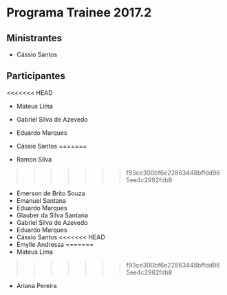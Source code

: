 # Programa Trainee 2017.2

## Ministrantes
- Cássio Santos

## Participantes
<<<<<<< HEAD
- Mateus Lima
- Gabriel Silva de Azevedo
- Eduardo Marques
- Cássio Santos
=======

- Ramon Silva
>>>>>>> f93ce300bf6e22863448bffdd965ee4c2982fdb8
- Emerson de Brito Souza
- Emanuel Santana
- Eduardo Marques
- Glauber da Silva Santana
- Gabriel Silva de Azevedo
- Eduardo Marques
- Cássio Santos
<<<<<<< HEAD
- Émylle Andressa
=======
- Mateus Lima
>>>>>>> f93ce300bf6e22863448bffdd965ee4c2982fdb8
- Ariana Pereira

